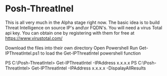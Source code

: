 # Posh-ThreatInel

This is all very much in the Alpha stage right now. The basic idea is to build Threat Intelligence on source IP's and\or FQDN's.
You will need a virus Total api key. You can obtain one by registering with them for free at https://www.virustotal.com/

Download the files into their own directory
Open Powershell 
Run Get-IPThreatIntel.ps1 to load the Get-IPThreatIntel powershell function

PS C:\Posh-ThreatIntel> Get-IPThreatIntel -IPAddress x.x.x.x 
PS C:\Posh-ThreatIntel> Get-IPThreatIntel -IPAddress x.x.x.x -DispalayAllResults 
